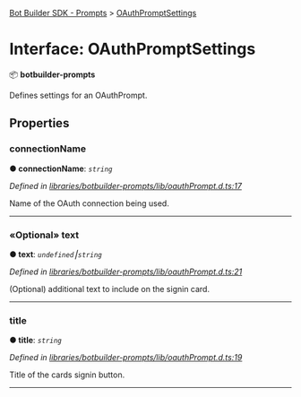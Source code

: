 [Bot Builder SDK - Prompts](../README.md) > [OAuthPromptSettings](../interfaces/botbuilder_prompts.oauthpromptsettings.md)



# Interface: OAuthPromptSettings


:package: **botbuilder-prompts**

Defines settings for an OAuthPrompt.


## Properties
<a id="connectionname"></a>

###  connectionName

**●  connectionName**:  *`string`* 

*Defined in [libraries/botbuilder-prompts/lib/oauthPrompt.d.ts:17](https://github.com/Microsoft/botbuilder-js/blob/b50d910/libraries/botbuilder-prompts/lib/oauthPrompt.d.ts#L17)*



Name of the OAuth connection being used.




___

<a id="text"></a>

### «Optional» text

**●  text**:  *`undefined`⎮`string`* 

*Defined in [libraries/botbuilder-prompts/lib/oauthPrompt.d.ts:21](https://github.com/Microsoft/botbuilder-js/blob/b50d910/libraries/botbuilder-prompts/lib/oauthPrompt.d.ts#L21)*



(Optional) additional text to include on the signin card.




___

<a id="title"></a>

###  title

**●  title**:  *`string`* 

*Defined in [libraries/botbuilder-prompts/lib/oauthPrompt.d.ts:19](https://github.com/Microsoft/botbuilder-js/blob/b50d910/libraries/botbuilder-prompts/lib/oauthPrompt.d.ts#L19)*



Title of the cards signin button.




___


